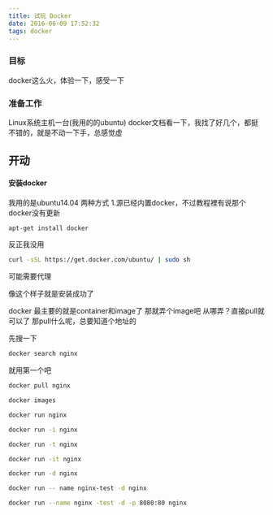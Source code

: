 ```yaml
---
title: 试玩 Docker
date: 2016-06-09 17:52:32
tags: docker
---
```


### 目标
docker这么火，体验一下，感受一下
### 准备工作
Linux系统主机一台(我用的的ubuntu)
docker文档看一下，我找了好几个，都挺不错的，就是不动一下手，总感觉虚
## 开动
#### 安装docker
我用的是ubuntu14.04
两种方式
1.源已经内置docker，不过教程裡有说那个docker没有更新
```bash
apt-get install docker 
```
反正我没用
```bash
curl -sSL https://get.docker.com/ubuntu/ | sudo sh
```
可能需要代理

像这个样子就是安装成功了

docker 最主要的就是container和image了
那就弄个image吧
从哪弄？直接pull就可以了
那pull什么呢，总要知道个地址的

先搜一下
```bash
docker search nginx 
```
就用第一个吧

```bash
docker pull nginx 

docker images

docker run nginx

docker run -i nginx

docker run -t nginx

docker run -it nginx

docker run -d nginx

docker run -- name nginx-test -d nginx

docker run --name nginx -test -d -p 8080:80 nginx
```

